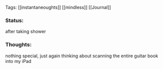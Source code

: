 
Tags: [[instantaneoughts]] [[mindless]] [[Journal]]
### Status:
after taking shower 
### Thoughts:
nothing special, just again thinking about scanning the entire guitar book into my iPad